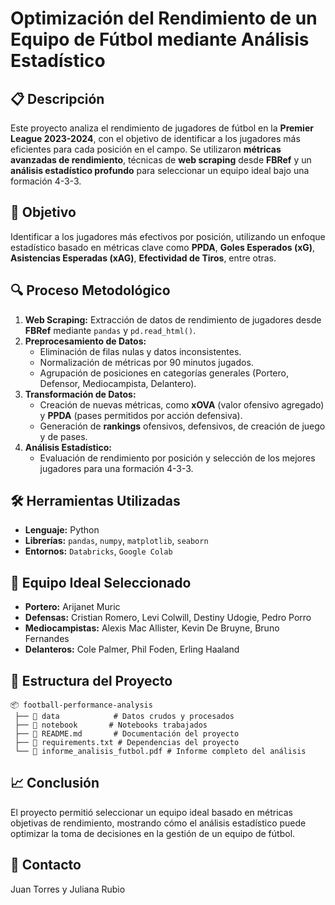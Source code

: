 # Optimización del Rendimiento de un Equipo de Fútbol mediante Análisis Estadístico

## 📋 Descripción
Este proyecto analiza el rendimiento de jugadores de fútbol en la **Premier League 2023-2024**, con el objetivo de identificar a los jugadores más eficientes para cada posición en el campo. Se utilizaron **métricas avanzadas de rendimiento**, técnicas de **web scraping** desde **FBRef** y un **análisis estadístico profundo** para seleccionar un equipo ideal bajo una formación 4-3-3.

## 🎯 Objetivo
Identificar a los jugadores más efectivos por posición, utilizando un enfoque estadístico basado en métricas clave como **PPDA**, **Goles Esperados (xG)**, **Asistencias Esperadas (xAG)**, **Efectividad de Tiros**, entre otras.

## 🔍 Proceso Metodológico
1. **Web Scraping:** Extracción de datos de rendimiento de jugadores desde **FBRef** mediante `pandas` y `pd.read_html()`.
2. **Preprocesamiento de Datos:**
   - Eliminación de filas nulas y datos inconsistentes.
   - Normalización de métricas por 90 minutos jugados.
   - Agrupación de posiciones en categorías generales (Portero, Defensor, Mediocampista, Delantero).
3. **Transformación de Datos:**
   - Creación de nuevas métricas, como **xOVA** (valor ofensivo agregado) y **PPDA** (pases permitidos por acción defensiva).
   - Generación de **rankings** ofensivos, defensivos, de creación de juego y de pases.
4. **Análisis Estadístico:**
   - Evaluación de rendimiento por posición y selección de los mejores jugadores para una formación 4-3-3.

## 🛠️ Herramientas Utilizadas
- **Lenguaje:** Python
- **Librerías:** `pandas`, `numpy`, `matplotlib`, `seaborn`
- **Entornos:** `Databricks`, `Google Colab`

## 🏅 Equipo Ideal Seleccionado
- **Portero:** Arijanet Muric
- **Defensas:** Cristian Romero, Levi Colwill, Destiny Udogie, Pedro Porro
- **Mediocampistas:** Alexis Mac Allister, Kevin De Bruyne, Bruno Fernandes
- **Delanteros:** Cole Palmer, Phil Foden, Erling Haaland

## 📂 Estructura del Proyecto
```
📦 football-performance-analysis
 ├── 📁 data            # Datos crudos y procesados
 ├── 📁 notebook       # Notebooks trabajados
 ├── 📄 README.md       # Documentación del proyecto
 ├── 📄 requirements.txt # Dependencias del proyecto
 └── 📄 informe_analisis_futbol.pdf # Informe completo del análisis
```

## 📈 Conclusión
El proyecto permitió seleccionar un equipo ideal basado en métricas objetivas de rendimiento, mostrando cómo el análisis estadístico puede optimizar la toma de decisiones en la gestión de un equipo de fútbol.

## 📧 Contacto
Juan Torres y Juliana Rubio

